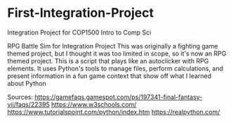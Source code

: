 # First-Integration-Project
Integration Project for COP1500 Intro to Comp Sci

RPG Battle Sim for Integration Project
This was originally a fighting game themed project, but I thought it was
too limited in scope, so it's now an RPG themed project.
This is a script that plays like an autoclicker with RPG elements. It uses
Python's tools to manage files, perform calculations, and present information
in a fun game context that show off what I learned about Python

Sources:
https://gamefaqs.gamespot.com/ps/197341-final-fantasy-vii/faqs/22395
https://www.w3schools.com/
https://www.tutorialspoint.com/python/index.htm
https://realpython.com/
